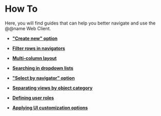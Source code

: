 # How To

Here, you will find guides that can help you better navigate and use the @@name Web Client.

- **["Create new" option](create-new.md)**
  
- **[Filter rows in navigators](filter-rows-in-navigators.md)**
  
- **[Multi-column layout](multi-column-layout.md)**
  
- **[Searching in dropdown lists](search-dropdown-lists.md)**
  
- **["Select by navigator" option](select-navigator.md)**
  
- **[Separating views by object category](separate-views.md)**
  
- **[Defining user roles](user-roles.md)**
  
- **[Applying UI customization options](./ui-customization/index.md)**
  
